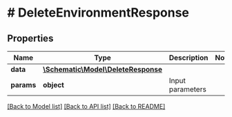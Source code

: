 # # DeleteEnvironmentResponse

## Properties

Name | Type | Description | Notes
------------ | ------------- | ------------- | -------------
**data** | [**\Schematic\Model\DeleteResponse**](DeleteResponse.md) |  |
**params** | **object** | Input parameters |

[[Back to Model list]](../../README.md#models) [[Back to API list]](../../README.md#endpoints) [[Back to README]](../../README.md)
